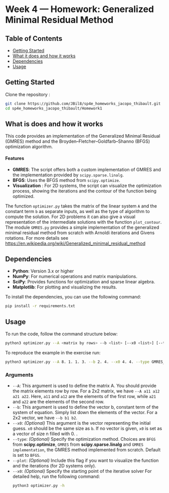 # Week 4 — Homework: Generalized Minimal Residual Method

## Table of Contents

- [Getting Started](#getting-started)
- [What it does and how it works](#what_it_does)
- [Dependencies](#dependencies)
- [Usage](#usage)

## Getting Started

Clone the repository : 
   ```bash
   git clone https://github.com/JBil8/sp4e_homeworks_jacopo_thibault.git
   cd sp4e_homeworks_jacopo_thibault/Homework1
   ```
## What is does and how it works

This code provides an implementation of the Generalized Minimal Residual (GMRES) method and the Broyden–Fletcher–Goldfarb–Shanno (BFGS) optimization algorithm.

#### Features

- **GMRES**: The script offers both a custom implementation of GMRES and the implementation provided by `scipy.sparse.linalg`.
- **BFGS**: Uses the BFGS method from `scipy.optimize`.
- **Visualization** : For 2D systems, the script can visualize the optimization process, showing the iterations and the contour of the function being optimized.

The function ```optimizer.py``` takes the matrix of the linear system ```A``` and the constant term ```b``` as separate inputs, as well as the type of algorithm to compute the solution.
For 2D problems it can also give a visual representation of the intermediate solutions with the function ```plot_contour```.
The module ```GMRES.py``` provides a simple implementation of the generalized minimal residual method from scratch with Arnoldi iterations and Givens rotations.
For more details see https://en.wikipedia.org/wiki/Generalized_minimal_residual_method


## Dependencies

- **Python**: Version 3.x or higher
- **NumPy**: For numerical operations and matrix manipulations.
- **SciPy**: Provides functions for optimization and sparse linear algebra.
- **Matplotlib**: For plotting and visualizing the results.

To install the dependencies, you can use the following command:

```bash
pip install -r requirements.txt
```

## Usage

To run the code, follow the command structure below:
   ```bash
   python3 optimizer.py --A <matrix by rows> --b <list> [--x0 <list>] [--type {BFGS,GMRES,GMRES_implementation}] [--plot]
   ``` 
To reproduce the example in the exercise run:
   ```bash
   python3 optimizer.py --A 8. 1. 1. 3. --b 2. 4. --x0 4. 4. --type GMRES_implementation --plot
   ``` 


### Arguments
- `--A`: This argument is used to define the matrix A. You should provide the matrix elements row by row. For a 2x2 matrix, we have `--A a11 a12 a21 a22`. Here, `a11` and `a12` are the elements of the first row, while `a21` and `a22` are the elements of the second row.
-  `--b`: This argument is used to define the vector b, constant term of the system of equation. Simply list down the elements of the vector. For a 2x2 vector, we have `--b b1 b2`.
- `--x0`: *(Optional)* This argument is the vector representing the initial guess. `x0` should be the same size as `b`. If no vector is given, `x0` is set as a vector of size n filled with 0. .
- `--type`: *(Optional)* Specify the optimization method. Choices are `BFGS` from **scipy.optimize**, `GMRES` from **scipy.sparse.linalg** and `GMRES implementation`, the GMRES method implemented from scratch. Default is set to `BFGS`.
- `--plot`: *(Optional)* Include this flag if you want to visualize the function and the iterations (for 2D systems only).
- `--x0`: *(Optional)* Specify the starting point of the iterative solver
For detailed help, run the following command:
   ```bash
   python3 optimizer.py -h
   ```



